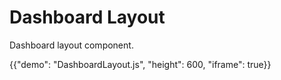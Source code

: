# Dashboard Layout

<p class="description">Dashboard layout component.</p>

{{"demo": "DashboardLayout.js", "height": 600, "iframe": true}}
